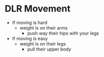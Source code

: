 # DLR Movement

* If moving is hard 
	* weight is on their arms
		* push way their hips with your legs
* If moving is easy
	* weight is on their legs
		* pull their upper body